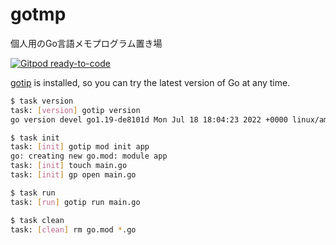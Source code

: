 # gotmp

個人用のGo言語メモプログラム置き場

[![Gitpod ready-to-code](https://img.shields.io/badge/Gitpod-ready--to--code-blue?logo=gitpod)](https://gitpod.io/#https://github.com/devlights/gotmp)

[gotip](https://pkg.go.dev/golang.org/dl/gotip) is installed, so you can try the latest version of Go at any time.

```sh
$ task version
task: [version] gotip version
go version devel go1.19-de8101d Mon Jul 18 18:04:23 2022 +0000 linux/amd64

$ task init
task: [init] gotip mod init app
go: creating new go.mod: module app
task: [init] touch main.go
task: [init] gp open main.go

$ task run
task: [run] gotip run main.go

$ task clean
task: [clean] rm go.mod *.go
```

